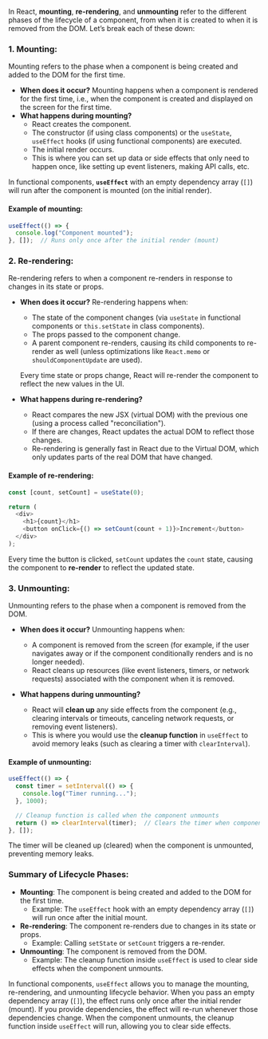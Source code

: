 In React, **mounting**, **re-rendering**, and **unmounting** refer to the different phases of the lifecycle of a component, from when it is created to when it is removed from the DOM. Let’s break each of these down:

### 1. **Mounting**:
Mounting refers to the phase when a component is being created and added to the DOM for the first time.

- **When does it occur?** Mounting happens when a component is rendered for the first time, i.e., when the component is created and displayed on the screen for the first time.
- **What happens during mounting?**
  - React creates the component.
  - The constructor (if using class components) or the `useState`, `useEffect` hooks (if using functional components) are executed.
  - The initial render occurs.
  - This is where you can set up data or side effects that only need to happen once, like setting up event listeners, making API calls, etc.
  
In functional components, **`useEffect`** with an empty dependency array (`[]`) will run after the component is mounted (on the initial render).

#### Example of mounting:
```javascript
useEffect(() => {
  console.log("Component mounted");
}, []);  // Runs only once after the initial render (mount)
```

### 2. **Re-rendering**:
Re-rendering refers to when a component re-renders in response to changes in its state or props.

- **When does it occur?** Re-rendering happens when:
  - The state of the component changes (via `useState` in functional components or `this.setState` in class components).
  - The props passed to the component change.
  - A parent component re-renders, causing its child components to re-render as well (unless optimizations like `React.memo` or `shouldComponentUpdate` are used).
  
  Every time state or props change, React will re-render the component to reflect the new values in the UI.

- **What happens during re-rendering?**
  - React compares the new JSX (virtual DOM) with the previous one (using a process called "reconciliation").
  - If there are changes, React updates the actual DOM to reflect those changes.
  - Re-rendering is generally fast in React due to the Virtual DOM, which only updates parts of the real DOM that have changed.

#### Example of re-rendering:
```javascript
const [count, setCount] = useState(0);

return (
  <div>
    <h1>{count}</h1>
    <button onClick={() => setCount(count + 1)}>Increment</button>
  </div>
);
```
Every time the button is clicked, `setCount` updates the `count` state, causing the component to **re-render** to reflect the updated state.

### 3. **Unmounting**:
Unmounting refers to the phase when a component is removed from the DOM.

- **When does it occur?** Unmounting happens when:
  - A component is removed from the screen (for example, if the user navigates away or if the component conditionally renders and is no longer needed).
  - React cleans up resources (like event listeners, timers, or network requests) associated with the component when it is removed.
  
- **What happens during unmounting?**
  - React will **clean up** any side effects from the component (e.g., clearing intervals or timeouts, canceling network requests, or removing event listeners).
  - This is where you would use the **cleanup function** in `useEffect` to avoid memory leaks (such as clearing a timer with `clearInterval`).

#### Example of unmounting:
```javascript
useEffect(() => {
  const timer = setInterval(() => {
    console.log("Timer running...");
  }, 1000);

  // Cleanup function is called when the component unmounts
  return () => clearInterval(timer);  // Clears the timer when component unmounts
}, []);
```
The timer will be cleaned up (cleared) when the component is unmounted, preventing memory leaks.

### Summary of Lifecycle Phases:
- **Mounting**: The component is being created and added to the DOM for the first time.
  - Example: The `useEffect` hook with an empty dependency array (`[]`) will run once after the initial mount.
- **Re-rendering**: The component re-renders due to changes in its state or props.
  - Example: Calling `setState` or `setCount` triggers a re-render.
- **Unmounting**: The component is removed from the DOM.
  - Example: The cleanup function inside `useEffect` is used to clear side effects when the component unmounts.

In functional components, `useEffect` allows you to manage the mounting, re-rendering, and unmounting lifecycle behavior. When you pass an empty dependency array (`[]`), the effect runs only once after the initial render (mount). If you provide dependencies, the effect will re-run whenever those dependencies change. When the component unmounts, the cleanup function inside `useEffect` will run, allowing you to clear side effects.